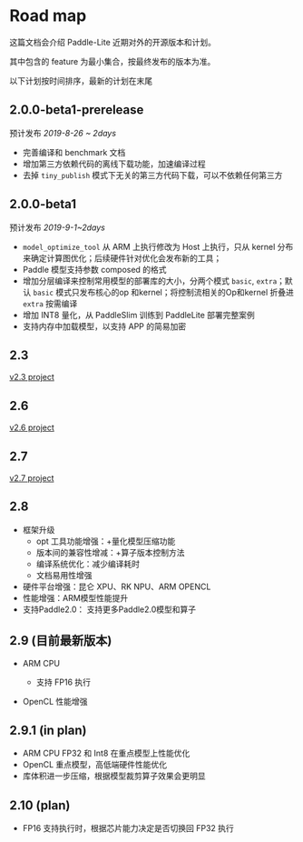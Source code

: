 # Road map

这篇文档会介绍 Paddle-Lite 近期对外的开源版本和计划。

其中包含的 feature 为最小集合，按最终发布的版本为准。

以下计划按时间排序，最新的计划在末尾


## 2.0.0-beta1-prerelease

预计发布 *2019-8-26 ~ 2days*

- 完善编译和 benchmark 文档
- 增加第三方依赖代码的离线下载功能，加速编译过程
- 去掉 `tiny_publish` 模式下无关的第三方代码下载，可以不依赖任何第三方

## 2.0.0-beta1

预计发布 *2019-9-1~2days*

- `model_optimize_tool` 从 ARM 上执行修改为 Host 上执行，只从 kernel 分布来确定计算图优化；后续硬件针对优化会发布新的工具；
- Paddle 模型支持参数 composed  的格式
- 增加分层编译来控制常用模型的部署库的大小，分两个模式 `basic`, `extra`；默认 `basic` 模式只发布核心的op 和kernel；将控制流相关的Op和kernel 折叠进 `extra` 按需编译
- 增加 INT8 量化，从 PaddleSlim 训练到 PaddleLite 部署完整案例
- 支持内存中加载模型，以支持 APP 的简易加密

## 2.3

[v2.3 project](https://github.com/PaddlePaddle/Paddle-Lite/milestone/3?closed=1)

## 2.6

[v2.6 project](https://github.com/PaddlePaddle/Paddle-Lite/milestones/v2.6)

## 2.7
[v2.7 project](https://github.com/PaddlePaddle/Paddle-Lite/milestones/v2.7)

## 2.8
- 框架升级
    - opt 工具功能增强：+量化模型压缩功能
    - 版本间的兼容性增减：+算子版本控制方法
    - 编译系统优化：减少编译耗时
    - 文档易用性增强
- 硬件平台增强：昆仑 XPU、RK NPU、ARM OPENCL
- 性能增强：ARM模型性能提升
- 支持Paddle2.0： 支持更多Paddle2.0模型和算子

## 2.9 (目前最新版本)

- ARM CPU
  - 支持 FP16 执行
  
- OpenCL 性能增强

## 2.9.1 (in plan)
- ARM CPU FP32  和 Int8 在重点模型上性能优化
- OpenCL 重点模型，高低端硬件性能优化
- 库体积进一步压缩，根据模型裁剪算子效果会更明显

## 2.10 (plan)
- FP16 支持执行时，根据芯片能力决定是否切换回 FP32 执行



  

